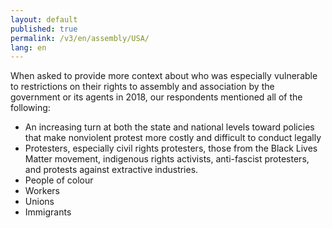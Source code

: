 ```yaml
---
layout: default
published: true
permalink: /v3/en/assembly/USA/
lang: en
---
```


When asked to provide more context about who was especially vulnerable to restrictions on their rights to assembly and association by the government or its agents in 2018, our respondents mentioned all of the following:
-	An increasing turn at both the state and national levels toward policies that make nonviolent protest more costly and difficult to conduct legally
-	Protesters, especially civil rights protesters, those from the Black Lives Matter movement, indigenous rights activists, anti-fascist protesters, and protests against extractive industries. 
-	People of colour
-	Workers
-	Unions
-	Immigrants

